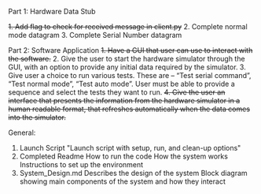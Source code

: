 Part 1: Hardware Data Stub

~~1. Add flag to check for received message in client.py~~
2. Complete normal mode datagram
3. Complete Serial Number datagram


Part 2: Software Application
~~1. Have a GUI that user can use to interact with the software.~~
2. Give the user to start the hardware simulator through the GUI, with an option to provide any
initial data required by the simulator.
3. Give user a choice to run various tests. These are – “Test serial command”, “Test normal mode”,
“Test auto mode”. User must be able to provide a sequence and select the tests they want to
run.
~~4. Give the user an interface that presents the information from the hardware simulator in a~~
~~human readable format, that refreshes automatically when the data comes into the simulator.~~

General:
1. Launch Script
    "Launch script with setup, run, and clean-up options"
2. Completed Readme
    How to run the code
    How the system works
    Instructions to set up the environment
3. System_Design.md
    Describes the design of the system
    Block diagram showing main components of the system and how they interact